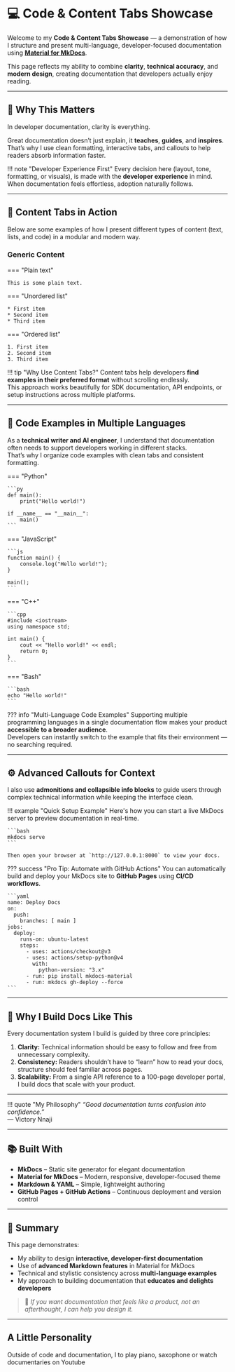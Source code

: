 # 💻 Code & Content Tabs Showcase

Welcome to my **Code & Content Tabs Showcase** — a demonstration of how I structure and present multi-language, developer-focused documentation using **[Material for MkDocs](https://squidfunk.github.io/mkdocs-material/)**.

This page reflects my ability to combine **clarity**, **technical accuracy**, and **modern design**, creating documentation that developers actually enjoy reading.

---

## 🚀 Why This Matters

In developer documentation, clarity is everything.

Great documentation doesn’t just explain, it **teaches**, **guides**, and **inspires**.  
That’s why I use clean formatting, interactive tabs, and callouts to help readers absorb information faster.

!!! note "Developer Experience First"
    Every decision here (layout, tone, formatting, or visuals), is made with the **developer experience** in mind.  
    When documentation feels effortless, adoption naturally follows.

---

## 🧱 Content Tabs in Action

Below are some examples of how I present different types of content (text, lists, and code) in a modular and modern way.

### Generic Content

=== "Plain text"

    This is some plain text.

=== "Unordered list"

    * First item
    * Second item
    * Third item

=== "Ordered list"

    1. First item
    2. Second item
    3. Third item

!!! tip "Why Use Content Tabs?"
    Content tabs help developers **find examples in their preferred format** without scrolling endlessly.  
    This approach works beautifully for SDK documentation, API endpoints, or setup instructions across multiple platforms.

---

## 🧠 Code Examples in Multiple Languages

As a **technical writer and AI engineer**, I understand that documentation often needs to support developers working in different stacks.  
That’s why I organize code examples with clean tabs and consistent formatting.

=== "Python"

    ```py
    def main():
        print("Hello world!")

    if __name__ == "__main__":
        main()
    ```

=== "JavaScript"

    ```js
    function main() {
        console.log("Hello world!");
    }

    main();
    ```

=== "C++"

    ```cpp
    #include <iostream>
    using namespace std;

    int main() {
        cout << "Hello world!" << endl;
        return 0;
    }
    ```

=== "Bash"

    ```bash
    echo "Hello world!"
    ```

??? info "Multi-Language Code Examples"
    Supporting multiple programming languages in a single documentation flow makes your product **accessible to a broader audience**.  
    Developers can instantly switch to the example that fits their environment — no searching required.

---

## ⚙️ Advanced Callouts for Context

I also use **admonitions and collapsible info blocks** to guide users through complex technical information while keeping the interface clean.

!!! example "Quick Setup Example"
    Here's how you can start a live MkDocs server to preview documentation in real-time.

    ```bash
    mkdocs serve
    ```

    Then open your browser at `http://127.0.0.1:8000` to view your docs.

??? success "Pro Tip: Automate with GitHub Actions"
    You can automatically build and deploy your MkDocs site to **GitHub Pages** using **CI/CD workflows**.

    ```yaml
    name: Deploy Docs
    on:
      push:
        branches: [ main ]
    jobs:
      deploy:
        runs-on: ubuntu-latest
        steps:
          - uses: actions/checkout@v3
          - uses: actions/setup-python@v4
            with:
              python-version: "3.x"
          - run: pip install mkdocs-material
          - run: mkdocs gh-deploy --force
    ```

---

## 🧩 Why I Build Docs Like This

Every documentation system I build is guided by three core principles:

1. **Clarity:** Technical information should be easy to follow and free from unnecessary complexity.  
2. **Consistency:** Readers shouldn’t have to “learn” how to read your docs, structure should feel familiar across pages.  
3. **Scalability:** From a single API reference to a 100-page developer portal, I build docs that scale with your product.

---

!!! quote "My Philosophy"
    *“Good documentation turns confusion into confidence.”*  
    — Victory Nnaji

---

## 📚 Built With

- **MkDocs** – Static site generator for elegant documentation  
- **Material for MkDocs** – Modern, responsive, developer-focused theme  
- **Markdown & YAML** – Simple, lightweight authoring  
- **GitHub Pages + GitHub Actions** – Continuous deployment and version control  

---

## 🏁 Summary

This page demonstrates:
- My ability to design **interactive, developer-first documentation**
- Use of **advanced Markdown features** in Material for MkDocs
- Technical and stylistic consistency across **multi-language examples**
- My approach to building documentation that **educates and delights developers**

> 💬 *If you want documentation that feels like a product, not an afterthought, I can help you design it.*

---

## A Little Personality

Outside of code and documentation, I to play piano, saxophone or watch documentaries on Youtube

